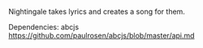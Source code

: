 Nightingale takes lyrics and creates a song for them.

Dependencies:
abcjs
https://github.com/paulrosen/abcjs/blob/master/api.md

